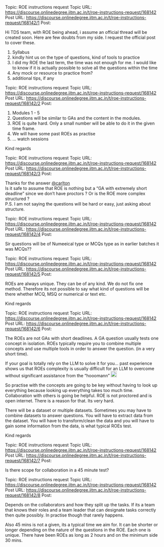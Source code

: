 Topic: ROE instructions request
Topic URL: https://discourse.onlinedegree.iitm.ac.in/t/roe-instructions-request/168142
Post URL: https://discourse.onlinedegree.iitm.ac.in/t/roe-instructions-request/168142/1
Post: <p>Hi TDS team, with ROE being ahead, i assume an official thread will be created soon. Here are few doubts from my side. I request the official post to cover these.</p>
<ol>
<li>Syllabus</li>
<li>kindly hint us on the type of questions, kind of tools to practice</li>
<li>I did my ROE the last term, the time was not enough for me. I would like to know if it is actually possible to solve all the questions within the time</li>
<li>Any mock or resource to practice from?</li>
<li>additional tips, if any</li>
</ol>

Topic: ROE instructions request
Topic URL: https://discourse.onlinedegree.iitm.ac.in/t/roe-instructions-request/168142
Post URL: https://discourse.onlinedegree.iitm.ac.in/t/roe-instructions-request/168142/2
Post: <ol>
<li>Modules 1 - 5</li>
<li>Questions will be similar to GAs and the content in the modules.</li>
<li>ROE is quite hard. Only a small number will be able to do it in the given time frame.</li>
<li>We will have some past ROEs as practise</li>
<li>… watch sessions</li>
</ol>
<p>Kind regards</p>

Topic: ROE instructions request
Topic URL: https://discourse.onlinedegree.iitm.ac.in/t/roe-instructions-request/168142
Post URL: https://discourse.onlinedegree.iitm.ac.in/t/roe-instructions-request/168142/3
Post: <p>Thanks for the answer <a class="mention" href="/u/carlton">@carlton</a><br>
Is it safe to assume that ROE is nothing but a “GA with extremely short deadline” since we don’t have proctors ? Or is the ROE more complex structured ?<br>
P.S. I am not saying the questions will be hard or easy, just asking about structure.</p>

Topic: ROE instructions request
Topic URL: https://discourse.onlinedegree.iitm.ac.in/t/roe-instructions-request/168142
Post URL: https://discourse.onlinedegree.iitm.ac.in/t/roe-instructions-request/168142/4
Post: <p>Sir questions will be of Numeeical type or MCQs type as in earlier batches it was MCQs??</p>

Topic: ROE instructions request
Topic URL: https://discourse.onlinedegree.iitm.ac.in/t/roe-instructions-request/168142
Post URL: https://discourse.onlinedegree.iitm.ac.in/t/roe-instructions-request/168142/5
Post: <p>ROEs are always unique. They can be of any kind. We do not fix one method. Therefore its not possible to say what kind of questions will be there whether MCQ, MSQ or numerical or text etc.</p>
<p>Kind regards</p>

Topic: ROE instructions request
Topic URL: https://discourse.onlinedegree.iitm.ac.in/t/roe-instructions-request/168142
Post URL: https://discourse.onlinedegree.iitm.ac.in/t/roe-instructions-request/168142/6
Post: <p>The ROEs are not GAs with short deadlines. A GA question usually tests one concept in isolation. ROEs typically require you to combine multiple concepts and use multiple tools in order to answer the question. (in a very short time).</p>
<p>If your goal is totally rely on the LLM to solve it for you… past experience shows us that ROEs complexity is usually difficult for an LLM to overcome without significant assistance from the “hooomann” <img src="https://emoji.discourse-cdn.com/google/nerd_face.png?v=12" title=":nerd_face:" class="emoji" alt=":nerd_face:" loading="lazy" width="20" height="20"></p>
<p>So practise with the concepts are going to be key without having to look up everything because looking up everything takes too much time. Collaboration with others is going be helpful. ROE is not proctored and is open internet. There is a reason for that. Its very hard.</p>
<p>There will be a dataset or multiple datasets. Sometimes you may have to combine datasets to answer questions. You will have to extract data from the dataset. You will have to transform/clean the data and you will have to gain some information from the data, is what typical ROEs test.</p>
<p>Kind regards</p>

Topic: ROE instructions request
Topic URL: https://discourse.onlinedegree.iitm.ac.in/t/roe-instructions-request/168142
Post URL: https://discourse.onlinedegree.iitm.ac.in/t/roe-instructions-request/168142/7
Post: <p>Is there scope for collaboration in a 45 minute test?</p>

Topic: ROE instructions request
Topic URL: https://discourse.onlinedegree.iitm.ac.in/t/roe-instructions-request/168142
Post URL: https://discourse.onlinedegree.iitm.ac.in/t/roe-instructions-request/168142/8
Post: <p>Depends on the collaborators and how they split up the tasks. If its a team that knows their roles and a team leader that can designate tasks correctly then quite possibly. In practise though that rarely happens.</p>
<p>Also 45 mins is not a given, its a typical time we aim for. It can be shorter or longer depending on the nature of the questions in the ROE. Each one is unique. There have been ROEs as long as 2 hours and on the minimum side 30 mins.</p>
